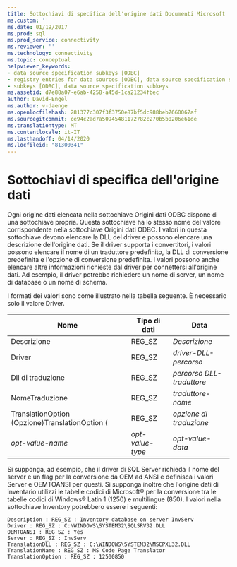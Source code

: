```yaml
---
title: Sottochiavi di specifica dell'origine dati Documenti Microsoft
ms.custom: ''
ms.date: 01/19/2017
ms.prod: sql
ms.prod_service: connectivity
ms.reviewer: ''
ms.technology: connectivity
ms.topic: conceptual
helpviewer_keywords:
- data source specification subkeys [ODBC]
- registry entries for data sources [ODBC], data source specification subkeys
- subkeys [ODBC], data source specification subkeys
ms.assetid: d7e88a07-e6ab-4258-a45d-1ca21234fbec
author: David-Engel
ms.author: v-daenge
ms.openlocfilehash: 281377c307f3f3750e87bf5dc988beb7660067af
ms.sourcegitcommit: ce94c2ad7a50945481172782c270b5b0206e61de
ms.translationtype: MT
ms.contentlocale: it-IT
ms.lasthandoff: 04/14/2020
ms.locfileid: "81300341"
---
```

# <a name="data-source-specification-subkeys"></a>Sottochiavi di specifica dell'origine dati
Ogni origine dati elencata nella sottochiave Origini dati ODBC dispone di una sottochiave propria. Questa sottochiave ha lo stesso nome del valore corrispondente nella sottochiave Origini dati ODBC. I valori in questa sottochiave devono elencare la DLL del driver e possono elencare una descrizione dell'origine dati. Se il driver supporta i convertitori, i valori possono elencare il nome di un traduttore predefinito, la DLL di conversione predefinita e l'opzione di conversione predefinita. I valori possono anche elencare altre informazioni richieste dal driver per connettersi all'origine dati. Ad esempio, il driver potrebbe richiedere un nome di server, un nome di database o un nome di schema.  
  
 I formati dei valori sono come illustrato nella tabella seguente. È necessario solo il valore Driver.  
  
|Nome|Tipo di dati|Data|  
|----------|---------------|----------|  
|Descrizione|REG_SZ|*Descrizione*|  
|Driver|REG_SZ|*driver-DLL-percorso*|  
|Dll di traduzione|REG_SZ|*percorso DLL-traduttore*|  
|NomeTraduzione|REG_SZ|*traduttore-nome*|  
|TranslationOption (Opzione)TranslationOption (|REG_SZ|*opzione di traduzione*|  
|*opt-value-name*|*opt-value-type*|*opt-value-data*|  
  
 Si supponga, ad esempio, che il driver di SQL Server richieda il nome del server e un flag per la conversione da OEM ad ANSI e definisca i valori Server e OEMTOANSI per questi. Si supponga inoltre che l'origine dati di inventario utilizzi le tabelle codici di Microsoft® per la conversione tra le tabelle codici di Windows® Latin 1 (1250) e multilingue (850). I valori nella sottochiave Inventory potrebbero essere i seguenti:  
  
```  
Description : REG_SZ : Inventory database on server InvServ  
Driver : REG_SZ : C:\WINDOWS\SYSTEM32\SQLSRV32.DLL  
OEMTOANSI : REG_SZ : Yes  
Server : REG_SZ : InvServ  
TranslationDLL : REG_SZ : C:\WINDOWS\SYSTEM32\MSCPXL32.DLL  
TranslationName : REG_SZ : MS Code Page Translator  
TranslationOption : REG_SZ : 12500850  
```
